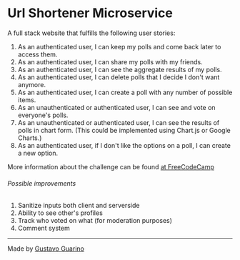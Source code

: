 Url Shortener Microservice
==========================

A full stack website that fulfills the following user stories:

1. As an authenticated user, I can keep my polls and come back later to access them.
1. As an authenticated user, I can share my polls with my friends.
1. As an authenticated user, I can see the aggregate results of my polls.
1. As an authenticated user, I can delete polls that I decide I don't want anymore.
1. As an authenticated user, I can create a poll with any number of possible items.
1. As an unauthenticated or authenticated user, I can see and vote on everyone's polls.
1. As an unauthenticated or authenticated user, I can see the results of polls in chart form. (This could be implemented using Chart.js or Google Charts.)
1. As an authenticated user, if I don't like the options on a poll, I can create a new option.

More information about the challenge can be found [at FreeCodeCamp](https://www.freecodecamp.org/challenges/build-a-voting-app)

###### Possible improvements
1. Sanitize inputs both client and serverside
1. Ability to see other's profiles
1. Track who voted on what (for moderation purposes)
1. Comment system

--------------------------
Made by [Gustavo Guarino](https://www.gustavoguarino.com)